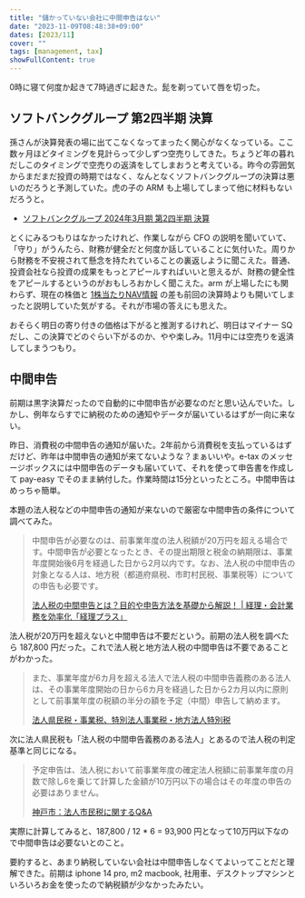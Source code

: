 ```yaml
---
title: "儲かっていない会社に中間申告はない"
date: "2023-11-09T08:48:38+09:00"
dates: [2023/11]
cover: ""
tags: [management, tax]
showFullContent: true
---
```


0時に寝て何度か起きて7時過ぎに起きた。髭を剃っていて唇を切った。

## ソフトバンクグループ 第2四半期 決算

孫さんが決算発表の場に出てこなくなってまったく関心がなくなっている。ここ数ヶ月ほどタイミングを見計らって少しずつ空売りしてきた。ちょうど年の暮れだしこのタイミングで空売りの返済をしてしまおうと考えている。昨今の雰囲気からまだまだ投資の時期ではなく、なんとなくソフトバンクグループの決算は悪いのだろうと予測していた。虎の子の ARM も上場してしまって他に材料もないだろうと。

* [ソフトバンクグループ 2024年3月期 第2四半期 決算](https://group.softbank/event/earnings_2023q2)

とくにみるつもりはなかったけれど、作業しながら CFO の説明を聞いていて、「守り」がうんたら、財務が健全だと何度か話していることに気付いた。周りから財務を不安視されて懸念を持たれていることの裏返しように聞こえた。普通、投資会社なら投資の成果をもっとアピールすればいいと思えるが、財務の健全性をアピールするというのがおもしろおかしく聞こえた。arm が上場したにも関わらず、現在の株価と [1株当たりNAV情報](https://group.softbank/ir/stock/sotp) の差も前回の決算時よりも開いてしまったと説明していた気がする。それが市場の答えにも思えた。

おそらく明日の寄り付きの価格は下がると推測するけれど、明日はマイナー SQ だし、この決算でどのぐらい下がるのか、やや楽しみ。11月中には空売りを返済してしまうつもり。

## 中間申告

前期は黒字決算だったので自動的に中間申告が必要なのだと思い込んでいた。しかし、例年ならすでに納税のための通知やデータが届いているはずが一向に来ない。

昨日、消費税の中間申告の通知が届いた。2年前から消費税を支払っているはずだけど、昨年は中間申告の通知が来てないような？まぁいいや。e-tax のメッセージボックスには中間申告のデータも届いていて、それを使って申告書を作成して pay-easy でそのまま納付した。作業時間は15分といったところ。中間申告はめっちゃ簡単。

本題の法人税などの中間申告の通知が来ないので厳密な中間申告の条件について調べてみた。

> 中間申告が必要なのは、前事業年度の法人税額が20万円を超える場合です。中間申告が必要となったとき、その提出期限と税金の納期限は、事業年度開始後6月を経過した日から2月以内です。なお、法人税の中間申告の対象となる人は、地方税（都道府県税、市町村民税、事業税等）についての申告も必要です。
> 
> [法人税の中間申告とは？目的や申告方法を基礎から解説！ | 経理・会計業務を効率化「経理プラス」](https://keiriplus.jp/tips/houjinzei_cyukansinkoku/)

法人税が20万円を超えないと中間申告は不要だという。前期の法人税を調べたら 187,800 円だった。これで法人税と地方法人税の中間申告は不要であることがわかった。

> また、事業年度が6カ月を超える法人で法人税の中間申告義務のある法人は、その事業年度開始の日から6カ月を経過した日から2カ月以内に原則として前事業年度の税額の半分の額を予定（中間）申告して納めます。
> 
> [法人県民税・事業税、特別法人事業税・地方法人特別税](https://web.pref.hyogo.lg.jp/kk22/pa04_000000008.html)

次に法人県民税も「法人税の中間申告義務のある法人」とあるので法人税の判定基準と同じになる。

> 予定申告は、法人税において前事業年度の確定法人税額に前事業年度の月数で除し6を乗じて計算した金額が10万円以下の場合はその年度の申告の必要はありません。
> 
> [神戸市：法人市民税に関するQ&A](https://www.city.kobe.lg.jp/a35984/kurashi/tax/houjin/200.html#unker6)

実際に計算してみると、187,800 / 12 * 6 = 93,900 円となって10万円以下なので中間申告は必要ないとのこと。

要約すると、あまり納税していない会社は中間申告しなくてよいってことだと理解できた。前期は iphone 14 pro, m2 macbook, 社用車、デスクトップマシンといろいろお金を使ったので納税額が少なかったみたい。
